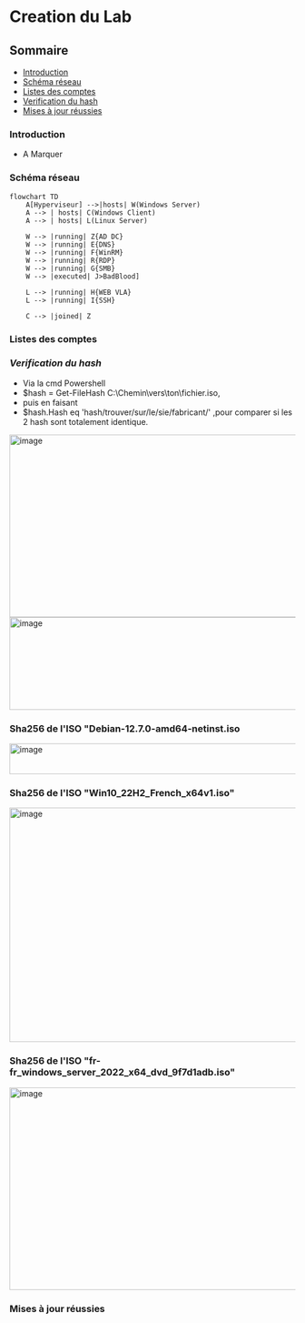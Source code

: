# Creation du Lab

## Sommaire

- [Introduction](#introduction)
- [Schéma réseau](#schéma-réseau)
- [Listes des comptes](#listes-des-comptes)
- [Verification du hash](#verification-du-hash)
- [Mises à jour réussies](#mises-à-jour-réussies)
  

### Introduction
- A Marquer


### Schéma réseau

```mermaid
flowchart TD
    A[Hyperviseur] -->|hosts| W(Windows Server)
    A --> | hosts| C(Windows Client)
    A --> | hosts| L(Linux Server)

    W --> |running| Z{AD DC}
    W --> |running| E{DNS}
    W --> |running| F{WinRM}
    W --> |running| R{RDP}
    W --> |running| G{SMB} 
    W --> |executed| J>BadBlood] 

    L --> |running| H{WEB VLA}
    L --> |running| I{SSH}

    C --> |joined| Z
```

### Listes des comptes



### *Verification du hash*

- Via la cmd Powershell
- $hash = Get-FileHash C:\Chemin\vers\ton\fichier.iso,
- puis en faisant
- $hash.Hash eq 'hash/trouver/sur/le/sie/fabricant/'     ,pour comparer si les 2 hash sont totalement identique.
  
<img width="1295" height="321" alt="image" src="https://github.com/user-attachments/assets/18c2cef3-e010-443e-b396-419c6d9b40d2" />

<img width="1412" height="163" alt="image" src="https://github.com/user-attachments/assets/04711f8b-1491-4c0f-9964-256c819bbc05" />


 ### **Sha256 de l'ISO "Debian-12.7.0-amd64-netinst.iso**
<img width="736" height="54" alt="image" src="https://github.com/user-attachments/assets/d2a82a77-a182-4342-9608-1308f7acf410" />
 
 ### **Sha256 de l'ISO "Win10_22H2_French_x64v1.iso"**

<img width="1270" height="412" alt="image" src="https://github.com/user-attachments/assets/67594484-273a-46fc-8dc0-6b1cf6a02e2e" />

 ### **Sha256 de l'ISO "fr-fr_windows_server_2022_x64_dvd_9f7d1adb.iso"**
<img width="1274" height="356" alt="image" src="https://github.com/user-attachments/assets/3408dc27-7620-4586-9424-1f54c2927517" />

### Mises à jour réussies


